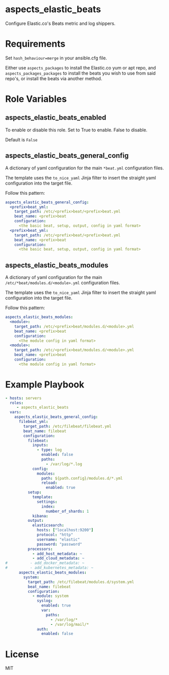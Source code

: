 # aspects_elastic_beats

Configure Elastic.co's Beats metric and log shippers.

# Requirements

Set `hash_behaviour=merge` in your ansible.cfg file.

Either use `aspects_packages` to install the Elastic.co yum or apt repo, and `aspects_packages_packages` to install the beats you wish to use from said repo's, or install the beats via another method.

# Role Variables
## aspects_elastic_beats_enabled
To enable or disable this role. Set to True to enable. False to disable.

Default is `False`

## aspects_elastic_beats_general_config
A dictionary of yaml configuration for the main `*beat.yml` configuration files.

The template uses the `to_nice_yaml` Jinja filter to insert the straight yaml configuration into the target file. 

Follow this pattern:

```yaml
aspects_elastic_beats_general_config:
  <prefix>beat_yml:
    target_path: /etc/<prefix>beat/<prefix>beat.yml
    beat_name: <prefix>beat
    configuration:
      <the basic beat, setup, output, config in yaml format>
  <prefix>beat_yml:
    target_path: /etc/<prefix>beat/<prefix>beat.yml
    beat_name: <prefix>beat
    configuration:
      <the basic beat, setup, output, config in yaml format>
```

## aspects_elastic_beats_modules
A dictionary of yaml configuration for the main `/etc/*beat/modules.d/<module>.yml` configuration files.

The template uses the `to_nice_yaml` Jinja filter to insert the straight yaml configuration into the target file. 

Follow this pattern:

```yaml
aspects_elastic_beats_modules:
  <module>:
    target_path: /etc/<prefix>beat/modules.d/<module>.yml
    beat_name: <prefix>beat
    configuration:
      <the module config in yaml format>
  <module>:
    target_path: /etc/<prefix>beat/modules.d/<module>.yml
    beat_name: <prefix>beat
    configuration:
      <the module config in yaml format>
```


# Example Playbook
```yaml
- hosts: servers
  roles:
     - aspects_elastic_beats
  vars:
    aspects_elastic_beats_general_config:
      filebeat_yml:
        target_path: /etc/filebeat/filebeat.yml
        beat_name: filebeat
        configuration:
          filebeat:
            inputs:
              - type: log
                enabled: false
                paths:
                  - /var/log/*.log
            config:
              modules:
                path: ${path.config}/modules.d/*.yml
                reload:
                  enabled: true
          setup:
            template:
              settings:
                index:
                  number_of_shards: 1
            kibana:
          output:
            elasticsearch:
              hosts: ["localhost:9200"]
              protocol: "http"
              username: "elastic"
              password: "password"
          processors:
            - add_host_metadata: ~
            - add_cloud_metadata: ~
#          - add_docker_metadata: ~
#          - add_kubernetes_metadata: ~
      aspects_elastic_beats_modules:
        system:
          target_path: /etc/filebeat/modules.d/system.yml
          beat_name: filebeat
          configuration:
            - module: system
              syslog:
                enabled: true
                var:
                  paths:
                    - /var/log/*
                    - /var/log/mail/*
              auth:
                enabled: false
```
# License
MIT

